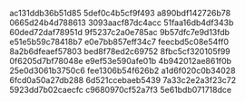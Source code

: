 ac131ddb36b51d85
5def0c4b5cf9f493
a890bdf142726b78
0665d24b4d788613
3093aacf87dc4acc
51faa16db4df343b
60ded72daf78951d
9f5237c2a0e785ac
9b57dfc7e9d13fdb
e51e5b59c78418b7
e0e7bb857eff34c7
feecbd5c08e54ff0
8a2b6dfeaef57803
bed8f78ed2c69752
8fbc5cf320105f99
0f6205d7bf78048e
e9ef53e590afe01b
4b942012ae861f0b
25e0d3061b3750c6
fee1306b54f626b2
a1d6f020c0b34028
6fcd0a50a27db288
6d521ccebaeb5439
7a33c2e2a3f23c72
5923dd7b02caecfc
c9680970cf52a7f3
5e61bdb071718dce
